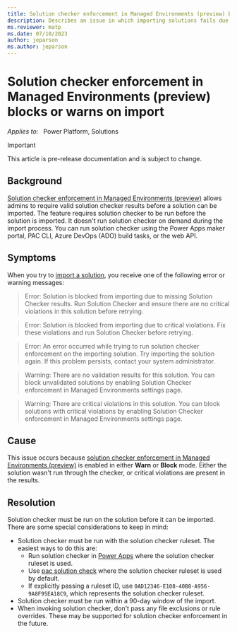 ```yaml
---
title: Solution checker enforcement in Managed Environments (preview) blocks or warns on import
description: Describes an issue in which importing solutions fails due to solution checker enforcement and provides resolutions and workarounds.
ms.reviewer: matp
ms.date: 07/10/2023
author: jeparson
ms.author: jeparson
---
```


# Solution checker enforcement in Managed Environments (preview) blocks or warns on import

_Applies to:_ &nbsp; Power Platform, Solutions

> [!IMPORTANT]
> This article is pre-release documentation and is subject to change.

## Background

[Solution checker enforcement in Managed Environments (preview)](/power-platform/admin/managed-environment-solution-checker) allows admins to require valid solution checker results before a solution can be imported. The feature requires solution checker to be run before the solution is imported. It doesn't run solution checker on demand during the import process. You can run solution checker using the Power Apps maker portal, PAC CLI, Azure DevOps (ADO) build tasks, or the web API.

## Symptoms

When you try to [import a solution](/powerapps/maker/data-platform/import-update-export-solutions), you receive one of the following error or warning messages:

> Error: Solution is blocked from importing due to missing Solution Checker results. Run Solution Checker and ensure there are no critical violations in this solution before retrying.

> Error: Solution is blocked from importing due to critical violations. Fix these violations and run Solution Checker before retrying.

> Error: An error occurred while trying to run solution checker enforcement on the importing solution. Try importing the solution again. If this problem persists, contact your system administrator.

> Warning: There are no validation results for this solution. You can block unvalidated solutions by enabling Solution Checker enforcement in Managed Environments settings page.

> Warning: There are critical violations in this solution. You can block solutions with critical violations by enabling Solution Checker enforcement in Managed Environments settings page.

## Cause

This issue occurs because [solution checker enforcement in Managed Environments (preview)](/power-platform/admin/managed-environment-solution-checker) is enabled in either **Warn** or **Block** mode. Either the solution wasn't run through the checker, or critical violations are present in the results.

## Resolution

Solution checker must be run on the solution before it can be imported. There are some special considerations to keep in mind:

- Solution checker must be run with the solution checker ruleset. The easiest ways to do this are:
  - Run solution checker in [Power Apps](/power-apps/maker/data-platform/use-powerapps-checker) where the solution checker ruleset is used.
  - Use [pac solution check](/power-platform/developer/cli/reference/solution#pac-solution-check) where the solution checker ruleset is used by default.
  - If explicitly passing a ruleset ID, use `0AD12346-E108-40B8-A956-9A8F95EA18C9`, which represents the solution checker ruleset.
- Solution checker must be run within a 90-day window of the import.
- When invoking solution checker, don't pass any file exclusions or rule overrides. These may be supported for solution checker enforcement in the future.
